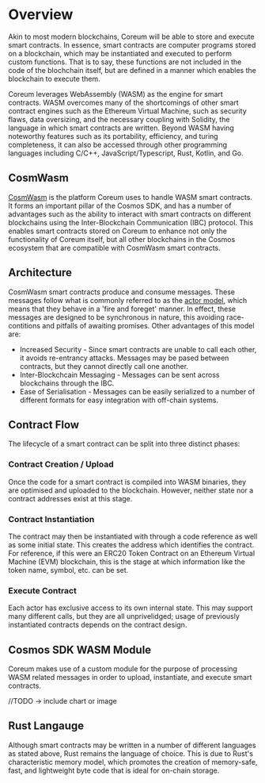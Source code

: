 # Overview

Akin to most modern blockchains, Coreum will be able to store and execute smart contracts. In essence, smart contracts are computer programs stored on a blockchain, which may be instantiated and executed to perform custom functions. That is to say, these functions are not included in the code of the blochchain itself, but are defined in a manner which enables the blockchain to execute them.

Coreum leverages WebAssembly (WASM) as the engine for smart contracts. WASM overcomes many of the shortcomings of other smart contract engines such as the Ethereum Virtual Machine, such as security flaws, data oversizing, and the necessary coupling with Solidity, the language in which smart contracts are written. Beyond WASM having noteworthy features such as its portability, efficiency, and turing completeness, it can also be accessed through other programming languages including C/C++, JavaScript/Typescript, Rust, Kotlin, and Go.

## CosmWasm

[CosmWasm](https://cosmwasm.com/) is the platform Coreum uses to handle WASM smart contracts. It forms an important pillar of the Cosmos SDK, and has a number of advantages such as the ability to interact with smart contracts on different blockchains using the Inter-Blockchain Communication (IBC) protocol. This enables smart contracts stored on Coreum to enhance not only the functionality of Coreum itself, but all other blockchains in the Cosmos ecosystem that are compatible with CosmWasm smart contracts.

## Architecture

CosmWasm smart contracts produce and consume messages. These messages follow what is commonly referred to as the [actor model](https://dspace.mit.edu/handle/1721.1/6952), which means that they behave in a 'fire and foreget' manner. In effect, these messages are designed to be synchronous in nature, this avoiding race-contitions and pitfalls of awaiting promises. Other advantages of this model are:

- Increased Security - Since smart contracts are unable to call each other, it avoids re-entrancy attacks. Messages may be pased between contracts, but they cannot directly call one another.
- Inter-Blockchcain Messaging - Messages can be sent across blockchains through the IBC.
- Ease of Serialisation - Messages can be easily serialized to a number of different formats for easy integration with off-chain systems.

## Contract Flow

The lifecycle of a smart contract can be split into three distinct phases:

### Contract Creation / Upload

Once the code for a smart contract is compiled into WASM binaries, they are optimised and uploaded to the blockchain. However, neither state nor a contract addresses exist at this stage.

### Contract Instantiation

The contract may then be instantiated with through a code reference as well as some initial state. This creates the address which identifies the contract. For reference, if this were an ERC20 Token Contract on an Ethereum Virtual Machine (EVM) blockchain, this is the stage at which information like the token name, symbol, etc. can be set.

### Execute Contract

Each actor has exclusive access to its own internal state. This may support many different calls, but they are all unprivelidged; usage of previously instantiated contracts depends on the contract design.

## Cosmos SDK WASM Module

Coreum makes use of a custom module for the purpose of processing WASM related messages in order to upload, instantiate, and execute smart contracts.

//TODO -> include chart or image 

## Rust Langauge

Although smart contracts may be written in a number of different languages as stated above, Rust remains the language of choice. This is due to Rust's characteristic memory model, which promotes the creation of memory-safe, fast, and lightweight byte code that is ideal for on-chain storage.
